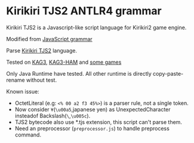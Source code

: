 # Kirikiri TJS2 ANTLR4 grammar

Kirikiri TJS2 is a Javascript-like script language for Kirikiri2 game engine.

Modified from [JavaScript grammar](https://github.com/antlr/grammars-v4/tree/aba1c22c7062279a3bd26f81413cf5bf72a21b91/javascript)

Parse [Kirikiri TJS2](https://krkrz.github.io/krkr2doc/tjs2doc/contents/index.html) language.

Tested on [KAG3](https://github.com/krkrz/kag3), [KAG3-HAM](https://github.com/krkrz/kag3_ham) and [some games](example/README.md)

Only Java Runtime have tested. All other runtime is directly copy-paste-rename without test.

Known issue:
- OctetLiteral (e.g: `<% 00 a2 f3 45%>`) is a parser rule, not a single token.
- Now consider `¥`(`\u00a5`,japanese yen) as UnexpectedCharacter insteadof Backslash(`\`,`\u005c`).
- TJS2 bytecode also use *.tjs extension, this script can't parse them.
- Need an preprocessor (`preprocessor.js`) to handle preprocess command.
